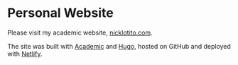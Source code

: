 # Personal Website

Please visit my academic website, [nicklotito.com](https://nicklotito.com).

The site was built with [Academic](https://github.com/gcushen/hugo-academic) and [Hugo](https://gohugo.io/), hosted on GitHub and deployed with [Netlify](https://www.netlify.com/).
